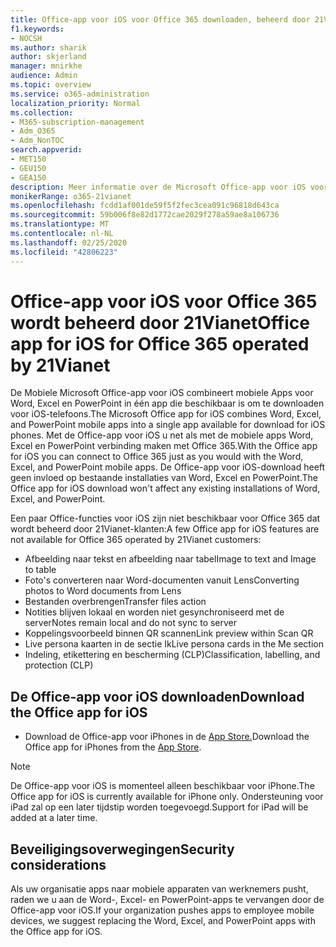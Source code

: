 ```yaml
---
title: Office-app voor iOS voor Office 365 downloaden, beheerd door 21Vianet
f1.keywords:
- NOCSH
ms.author: sharik
author: skjerland
manager: mnirkhe
audience: Admin
ms.topic: overview
ms.service: o365-administration
localization_priority: Normal
ms.collection:
- M365-subscription-management
- Adm_O365
- Adm_NonTOC
search.appverid:
- MET150
- GEU150
- GEA150
description: Meer informatie over de Microsoft Office-app voor iOS voor Office 365 die wordt beheerd door 21Vianet en hoe u deze downloaden voor klanten in China.
monikerRange: o365-21vianet
ms.openlocfilehash: fcdd1af001de59f5f2fec3cea091c96818d643ca
ms.sourcegitcommit: 59b006f8e82d1772cae2029f278a59ae8a106736
ms.translationtype: MT
ms.contentlocale: nl-NL
ms.lasthandoff: 02/25/2020
ms.locfileid: "42806223"
---
```

# <a name="office-app-for-ios-for-office-365-operated-by-21vianet"></a><span data-ttu-id="280f9-103">Office-app voor iOS voor Office 365 wordt beheerd door 21Vianet</span><span class="sxs-lookup"><span data-stu-id="280f9-103">Office app for iOS for Office 365 operated by 21Vianet</span></span>

<span data-ttu-id="280f9-104">De Mobiele Microsoft Office-app voor iOS combineert mobiele Apps voor Word, Excel en PowerPoint in één app die beschikbaar is om te downloaden voor iOS-telefoons.</span><span class="sxs-lookup"><span data-stu-id="280f9-104">The Microsoft Office app for iOS combines Word, Excel, and PowerPoint mobile apps into a single app available for download for iOS phones.</span></span> <span data-ttu-id="280f9-105">Met de Office-app voor iOS u net als met de mobiele apps Word, Excel en PowerPoint verbinding maken met Office 365.</span><span class="sxs-lookup"><span data-stu-id="280f9-105">With the Office app for iOS you can connect to Office 365 just as you would with the Word, Excel, and PowerPoint mobile apps.</span></span> <span data-ttu-id="280f9-106">De Office-app voor iOS-download heeft geen invloed op bestaande installaties van Word, Excel en PowerPoint.</span><span class="sxs-lookup"><span data-stu-id="280f9-106">The Office app for iOS download won't affect any existing installations of Word, Excel, and PowerPoint.</span></span>

<span data-ttu-id="280f9-107">Een paar Office-functies voor iOS zijn niet beschikbaar voor Office 365 dat wordt beheerd door 21Vianet-klanten:</span><span class="sxs-lookup"><span data-stu-id="280f9-107">A few Office app for iOS features are not available for Office 365 operated by 21Vianet customers:</span></span>

- <span data-ttu-id="280f9-108">Afbeelding naar tekst en afbeelding naar tabel</span><span class="sxs-lookup"><span data-stu-id="280f9-108">Image to text and Image to table</span></span> 
- <span data-ttu-id="280f9-109">Foto's converteren naar Word-documenten vanuit Lens</span><span class="sxs-lookup"><span data-stu-id="280f9-109">Converting photos to Word documents from Lens</span></span> 
- <span data-ttu-id="280f9-110">Bestanden overbrengen</span><span class="sxs-lookup"><span data-stu-id="280f9-110">Transfer files action</span></span> 
- <span data-ttu-id="280f9-111">Notities blijven lokaal en worden niet gesynchroniseerd met de server</span><span class="sxs-lookup"><span data-stu-id="280f9-111">Notes remain local and do not sync to server</span></span>
- <span data-ttu-id="280f9-112">Koppelingsvoorbeeld binnen QR scannen</span><span class="sxs-lookup"><span data-stu-id="280f9-112">Link preview within Scan QR</span></span>
- <span data-ttu-id="280f9-113">Live persona kaarten in de sectie Ik</span><span class="sxs-lookup"><span data-stu-id="280f9-113">Live persona cards in the Me section</span></span>
- <span data-ttu-id="280f9-114">Indeling, etikettering en bescherming (CLP)</span><span class="sxs-lookup"><span data-stu-id="280f9-114">Classification, labelling, and protection (CLP)</span></span>


## <a name="download-the-office-app-for-ios"></a><span data-ttu-id="280f9-115">De Office-app voor iOS downloaden</span><span class="sxs-lookup"><span data-stu-id="280f9-115">Download the Office app for iOS</span></span>

- <span data-ttu-id="280f9-116">Download de Office-app voor iPhones in de [App Store.](https://products.office.com/mobile/office?rtc=2)</span><span class="sxs-lookup"><span data-stu-id="280f9-116">Download the Office app for iPhones from the [App Store](https://products.office.com/mobile/office?rtc=2).</span></span> 

> [!NOTE]
> <span data-ttu-id="280f9-117">De Office-app voor iOS is momenteel alleen beschikbaar voor iPhone.</span><span class="sxs-lookup"><span data-stu-id="280f9-117">The Office app for iOS is currently available for iPhone only.</span></span> <span data-ttu-id="280f9-118">Ondersteuning voor iPad zal op een later tijdstip worden toegevoegd.</span><span class="sxs-lookup"><span data-stu-id="280f9-118">Support for iPad will be added at a later time.</span></span> 

## <a name="security-considerations"></a><span data-ttu-id="280f9-119">Beveiligingsoverwegingen</span><span class="sxs-lookup"><span data-stu-id="280f9-119">Security considerations</span></span>

<span data-ttu-id="280f9-120">Als uw organisatie apps naar mobiele apparaten van werknemers pusht, raden we u aan de Word-, Excel- en PowerPoint-apps te vervangen door de Office-app voor iOS.</span><span class="sxs-lookup"><span data-stu-id="280f9-120">If your organization pushes apps to employee mobile devices, we suggest replacing the Word, Excel, and PowerPoint apps with the Office app for iOS.</span></span>  


